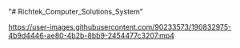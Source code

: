 "# Richtek_Computer_Solutions_System" 



https://user-images.githubusercontent.com/90233573/190832975-4b9d4446-ae80-4b2b-8bb9-2454477c3207.mp4

